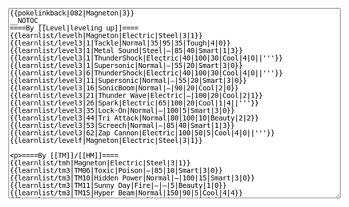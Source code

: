 </p><textarea readonly="" accesskey="," id="wpTextbox1" cols="80" rows="25" style="" class="mw-editfont-monospace" lang="en" dir="ltr" name="wpTextbox1">{{pokelinkback|082|Magneton|3}}
__NOTOC__
====By [[Level|leveling up]]====
{{learnlist/levelh|Magneton|Electric|Steel|3|1}}
{{learnlist/level3|1|Tackle|Normal|35|95|35|Tough|4|0}}
{{learnlist/level3|1|Metal Sound|Steel|—|85|40|Smart|1|3}}
{{learnlist/level3|1|ThunderShock|Electric|40|100|30|Cool|4|0||'''}}
{{learnlist/level3|1|Supersonic|Normal|—|55|20|Smart|3|0}}
{{learnlist/level3|6|ThunderShock|Electric|40|100|30|Cool|4|0||'''}}
{{learnlist/level3|11|Supersonic|Normal|—|55|20|Smart|3|0}}
{{learnlist/level3|16|SonicBoom|Normal|—|90|20|Cool|2|0}}
{{learnlist/level3|21|Thunder Wave|Electric|—|100|20|Cool|2|1}}
{{learnlist/level3|26|Spark|Electric|65|100|20|Cool|1|4||'''}}
{{learnlist/level3|35|Lock-On|Normal|—|100|5|Smart|3|0}}
{{learnlist/level3|44|Tri Attack|Normal|80|100|10|Beauty|2|2}}
{{learnlist/level3|53|Screech|Normal|—|85|40|Smart|1|3}}
{{learnlist/level3|62|Zap Cannon|Electric|100|50|5|Cool|4|0||'''}}
{{learnlist/levelf|Magneton|Electric|Steel|3|1}}

====By [[TM]]/[[HM]]====
{{learnlist/tmh|Magneton|Electric|Steel|3|1}}
{{learnlist/tm3|TM06|Toxic|Poison|—|85|10|Smart|3|0}}
{{learnlist/tm3|TM10|Hidden Power|Normal|—|100|15|Smart|3|0}}
{{learnlist/tm3|TM11|Sunny Day|Fire|—|—|5|Beauty|1|0}}
{{learnlist/tm3|TM15|Hyper Beam|Normal|150|90|5|Cool|4|4}}
{{learnlist/tm3|TM17|Protect|Normal|—|—|10|Cute|1|0}}
{{learnlist/tm3|TM18|Rain Dance|Water|—|—|5|Tough|1|0}}
{{learnlist/tm3|TM21|Frustration|Normal|—|100|20|Cute|1|0}}
{{learnlist/tm3|TM24|Thunderbolt|Electric|95|100|15|Cool|4|0||'''}}
{{learnlist/tm3|TM25|Thunder|Electric|120|70|10|Cool|2|2||'''}}
{{learnlist/tm3|TM27|Return|Normal|—|100|20|Cute|1|0}}
{{learnlist/tm3|TM32|Double Team|Normal|—|—|15|Cool|2|0}}
{{learnlist/tm3|TM33|Reflect|Psychic|—|—|20|Smart|1|0}}
{{learnlist/tm3|TM34|Shock Wave|Electric|60|—|20|Cool|2|0||'''}}
{{learnlist/tm3|TM42|Facade|Normal|70|100|20|Cute|2|0}}
{{learnlist/tm3|TM43|Secret Power|Normal|70|100|20|Smart|1|0}}
{{learnlist/tm3|TM44|Rest|Psychic|—|—|10|Cute|2|0}}
{{learnlist/tm3|HM05|Flash|Normal|—|70|20|Beauty|3|0}}
{{learnlist/tmf|Magneton|Electric|Steel|3|1}}

====By {{pkmn|breeding}}====
{{learnlist/breedh|Magneton|electric|steel|3|1}}
{{learnlist/breed3null}}
{{learnlist/breedf|Magneton|electric|steel|3|1}}

====By [[Move Tutor|tutoring]]====
{{learnlist/tutorh|Magneton|Electric|Steel|3|1}}
{{learnlist/tutor3|Double-Edge|Normal|120|100|15|Tough|6|0|||yes|yes|yes}}
{{learnlist/tutor3|Endure|Normal|—|—|10|Tough|2|0|||no|yes|no}}
{{learnlist/tutor3|Mimic|Normal|—|—|10|Cute|1|0|||yes|yes|yes}}
{{learnlist/tutor3|Rollout|Rock|30|90|20|Tough|3|0|||no|yes|no}}
{{learnlist/tutor3|Sleep Talk|Normal|—|—|10|Cute|3|0|||no|yes|no}}
{{learnlist/tutor3|Snore|Normal|40|100|15|Cute|4|0|||no|yes|no}}
{{learnlist/tutor3|Substitute|Normal|—|—|10|Smart|2|0|||yes|yes|yes}}
{{learnlist/tutor3|Swagger|Normal|—|90|15|Cute|2|0|||no|yes|yes}}
{{learnlist/tutor3|Swift|Normal|60|—|20|Cool|2|0|||no|yes|no}}
{{learnlist/tutor3|Thunder Wave|Electric|—|100|20|Cool|2|1|||yes|yes|yes}}
{{learnlist/tutorf|Magneton|Electric|Steel|3|1}}

====By a prior [[evolution]]====
{{Learnlist/prevoh|Magneton|Electric|Steel|3|1}}
{{Learnlist/prevo3|081|Magnemite|||||Swift|Normal|60|—|20|Cool|2|0||RSFRLG}}
{{Learnlist/prevof|Magneton|Electric|Steel|3|1}}

====Special moves====
{{Shadow moves|082|30|Shadow Hold|Shadow Rave|Shadow Sky|--|Refresh|Normal|Double-Edge|Normal|Rain Dance|Water|Thunder|Electric|XD|electric|steel}}

[[it:Magneton/Mosse apprese in terza generazione]]
[[zh:三合一磁怪/第三世代招式表]]
